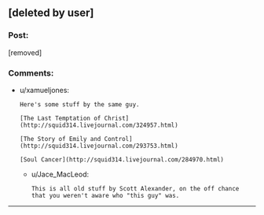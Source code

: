 ## [deleted by user]

### Post:

[removed]

### Comments:

- u/xamueljones:
  ```
  Here's some stuff by the same guy.

  [The Last Temptation of Christ](http://squid314.livejournal.com/324957.html)

  [The Story of Emily and Control](http://squid314.livejournal.com/293753.html)

  [Soul Cancer](http://squid314.livejournal.com/284970.html)
  ```

  - u/Jace_MacLeod:
    ```
    This is all old stuff by Scott Alexander, on the off chance that you weren't aware who "this guy" was.
    ```

---

